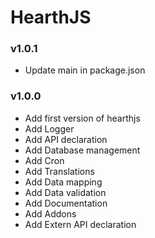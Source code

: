 # HearthJS

### v1.0.1
- Update main in package.json

### v1.0.0
- Add first version of hearthjs
- Add Logger
- Add API declaration
- Add Database management
- Add Cron
- Add Translations
- Add Data mapping
- Add Data validation
- Add Documentation
- Add Addons
- Add Extern API declaration
